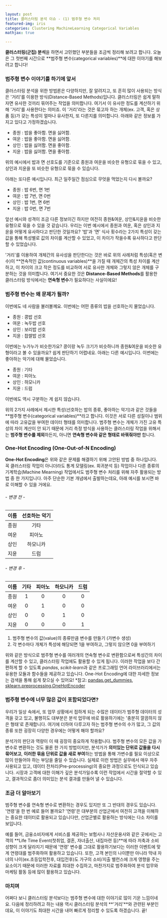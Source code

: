 ```yaml
---

layout: post
title: 클러스터링 분석 이슈 - (1) 범주형 변수 처리
featured-img: iris
categories: Clustering MachineLearning Categorical Variables
mathjax: true

---
```



**클러스터링(군집) 분석**을 하면서 고민했던 부분들을 조금씩 정리해 보려고 합니다.
오늘은 그 첫번째 시간으로 **범주형 변수(categorical variables)**에 대한 이야기를 해보려고 합니다!


### 범주형 변수 이야기를 하기에 앞서

클러스터링 분석을 위한 방법론은 다양하지만, 잘 알려지고, 또 흔히 많이 사용되는 방식은 '거리'를 이용한 방식(Distance-Based Methods)입니다. 클러스터링은 쉽게 말하자면 유사한 것끼리 묶어주는 작업을 의미합니다. 여기서 이 유사한 정도를 계산하기 위해 '거리'를 사용한다는 의미죠. 이 '거리'라는 것은 묶고자 하는 개체(ex. 고객, 혹은 상품 등)가 갖는 특성이 얼마나 유사한지, 또 다른지를 의미합니다. 아래와 같은 정보를 가지고 있다고 가정하겠습니다.

- 종원 : 밥을 좋아함. 면을 싫어함.
- 여운 : 밥을 좋아함. 면을 싫어함.
- 상인 : 밥을 싫어함. 면을 좋아함.
- 지윤 : 밥을 싫어함. 면을 좋아함.

위의 예시에서 밥과 면 선호도를 기준으로 종원과 여운을 비슷한 유형으로 묶을 수 있고, 상인과 지윤을 또 비슷한 유형으로 묶을 수 있습니다.

아래는 또다른 예시입니다. 최근 일주일간 점심으로 무엇을 먹었는지 다시 볼까요?

- 종원 : 밥 6번, 면 1번
- 여운 : 밥 7번, 면 0번
- 상인 : 밥 1번, 면 6번
- 지윤 : 밥 0번, 면 7번 

앞선 예시와 성격이 조금 다른 정보이긴 하지만 여전히 종원&여운, 상인&지윤을 비슷한 유형으로 묶을 수 있을 것 같습니다. 우리는 이번 예시에서 종원과 여운, 혹은 상인과 지윤을 어떻게 유사하다고 판단한 것일까요? '밥'과 '면' 식사 횟수라는 2가지 특성이 갖는 값을 통해 특성별로 값의 차이를 계산할 수 있었고, 이 차이가 작을수록 유사하다고 판단할 수 있었습니다. 

'거리'를 이용하여 개체간의 유사성을 판단한다는 것은 바로 위의 사례처럼 특성(혹은 변수)이 **연속적인 값(continuous variables)**을 가질 때 개체간의 특성 차이를 계산하고, 이 차이의 크고 작은 정도를 비교하여 서로 유사한 개체와 그렇지 않은 개체를 구분하는 것을 의미합니다. 여기서 중요한 것은 **Distance-Based Methods**를 활용한 클러스터링 방식에서는 **연속형 변수**가 필요하다는 사실이에요!


### 범주형 변수는 왜 문제가 될까?

이번에도 네 사람을 불러볼께요. 이번에는 어떤 종류의 밥을 선호하는지 물었습니다.

- 종원 : 콩밥 선호
- 여운 : 녹두밥 선호
- 상인 : 보리밥 선호
- 지윤 : 찹쌀밥 선호

이번에는 누가누가 비슷한가요? 콩이랑 녹두 크기가 비슷하니까 종원&여운을 비슷한 유형이라고 볼 수 있을까요? 쉽게 판단하기 어렵네요. 아래는 다른 예시입니다. 이번에는 좋아하는 악기에 대해 물었습니다.

- 종원 : 기타
- 여운 : 피아노
- 상인 : 하모니카
- 지윤 : 드럼

이번에도 역시 구분하는 게 쉽지 않습니다. 

위의 2가지 사례에서 제시한 특성(선호하는 밥의 종류, 좋아하는 악기)과 같은 것들을 **범주형 변수(categorical variables)**라고 합니다. 이것은 서로 다른 성질이나 범위에 따라 고유값을 부여한 데이터 형태를 의미합니다. 범주형 변수는 개체가 가진 고유 특성의 차이 계산이 안 되기 때문에 거리 측정 방식을 사용하는 클러스터링 작업을 위해서는 **범주형 변수를 제외**하든지, 아니면 **연속형 변수와 같은 형태로 바꿔줘야만** 합니다. 


### One-Hot Encoding (One-Out-of-N Encoding)

**One-Hot Encoding**은 위와 같은 문제를 해결하기 위해 고안된 방법 중 하나입니다. 꼭 클러스터링 작업이 아니더라도 통계 모델링(ex. 회귀분석 등) 작업이나 다른 종류의 기계학습(Machine Mearning) 작업에서도 범주형 변수 처리를 위해 자주 활용되는 방법 중 한 가지입니다. 아주 단순한 기본 개념에서 출발하는데요, 아래 예시를 보시면 바로 이해할 수 있을 거에요.

###### - 변경 전 -

|이름|선호하는 악기|
|-|:-:|
|종원|기타|
|여운|피아노|
|상인|하모니카|
|지윤|드럼|

###### - 변경 후 -

|이름|기타|피아노|하모니카|드럼|
|:-:|:-:|:-:|:-:|:-:|
|종원|1|0|0|0|
|여운|0|1|0|0|
|상인|0|0|1|0|
|지윤|0|0|0|1|

1) 범주형 변수의 값(value)의 종류만큼 변수를 만들기 (가변수 생성)
2) 각 변수마다 개체가 특성에 해당되면 1을 부여하고, 그렇지 않으면 0을 부여하기

위와 같은 방식으로 범주형 변수를 여러개의 연속형 변수로 변환함으로써 특성간의 차이를 계산할 수 있고, 클러스터링 작업에도 활용할 수 있게 됩니다. 이러한 작업을 보다 간편하게 할 수 있도록 *pandas*, *scikit-learn*과 같은 프로그래밍 언어 라이브러리에서는 유용한 모듈과 함수들을 제공하고 있습니다. One-Hot Encoding에 대한 자세한 정보는 검색을 통해 쉽게 찾으실 수 있어요!
*참고: [pandas.get_dummies](https://pandas.pydata.org/pandas-docs/stable/reference/api/pandas.get_dummies.html), [sklearn.preprocessing.OneHotEncoder](https://scikit-learn.org/stable/modules/generated/sklearn.preprocessing.OneHotEncoder.html)


### 범주형 변수에 너무 많은 값이 포함되었다면?

우리가 일상 속에서, 또 업무 상황에서 접하게 되는 수많은 데이터가 범주형 데이터의 성격을 갖고 있고, 불행히도 대부분은 분석 업무에 바로 활용하기에는 '충분히 깔끔하지 않은 형태'로 존재합니다. 여기에 더하여 다루고자 하는 범주형 변수의 수가 많고, 그 값의 종류 또한 굉장히 다양한 경우에는 어떻게 해야 할까요? 

분석가의 판단과 역량이 이 때 굉장히 중요하게 작용합니다. 범주형 변수의 모든 값을 가변수로 변환하는 것도 물론 한 가지 방법이지만, 분석가가 **의미있는 단위로 값들을 다시 묶어보고**, **이러한 묶음 단위로 값을 새로 부여**하는 방법을 통해 가변수를 필요 이상으로 많이 만들어야 하는 부담을 줄일 수 있습니다. 실제로 이런 방법은 실무에서 매우 자주 사용되고 있고, 데이터 전처리(Pre-processing)의 중요한 과정으로도 인식되고 있습니다. 시장과 고객에 대한 이해가 깊은 분석가일수록 이런 작업에서 시간을 절약할 수 있고, 결과적으로 좀더 의미있는 분석 결과를 만들어 낼 수 있습니다.


### 조금 더 알아보기

범주형 변수를 연속형 변수로 변환하는 경우도 있지만 또 그 반대의 경우도 있습니다. '연령'을 한 번 예로 들어 볼까요? '연령'은 대부분의 산업군에서 여전히 고객을 이해하는 중요한 데이터로 활용되고 있습니다만, 산업군별로 활용하는 방식에는 다소 차이를 보입니다. 

예를 들어, 금융소비자에게 서비스를 제공하는 보험사나 자산운용사와 같은 곳에서는 고객의 **Life Time Event(첫취업, 결혼, 자녀출산, 내집마련 등)**에 따라 저축과 소비 성향이 크게 달라지기 때문에 '연령' 변수를 그대로 활용하기보다는 이러한 이벤트에 맞게 연령대를 범주화하여 활용하고 있습니다. 또한, 고객 본인의 나이뿐만 아니라 막내 자녀의 나이(ex.초등입학전후, 대입전후)도 가구의 소비/지출 밸런스에 크게 영향을 주는 요소이기 때문에 이러한 자료를 최대한 수집하고, 마찬가지로 범주화하여 분석 업무와 마케팅 활동 등에 많이 활용하고 있습니다. 


### 마치며

어쩌다 보니 클러스터링 분석보다는 범주형 변수에 대한 이야기로 많이 기운 느낌이네요. 다음에 정리하려고 하는 내용 역시 클러스터링 분석의 **'거리'**와 관련된 부분인데요, 이 이야기도 최대한 시간을 내어 빠르게 정리할 수 있도록 하겠습니다. 끝!

